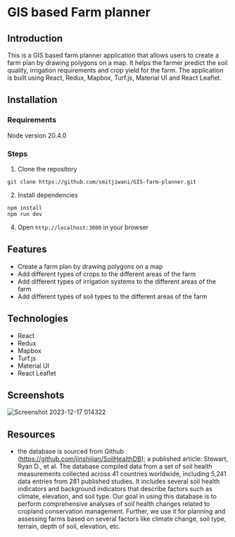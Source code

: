 # GIS based Farm planner

## Introduction

This is a GIS based farm planner application that allows users to create a farm plan by drawing polygons on a map. It helps the farmer predict the soil quality, irrigation requirements and crop yield for the farm. The application is built using React, Redux, Mapbox, Turf.js, Material UI and React Leaflet.
## Installation

### Requirements

Node version 20.4.0

### Steps

1. Clone the repository

```
git clone https://github.com/smitjiwani/GIS-farm-planner.git
```

2. Install dependencies

```
npm install
npm run dev
```

4. Open `http://localhost:3000` in your browser

## Features

- Create a farm plan by drawing polygons on a map
- Add different types of crops to the different areas of the farm
- Add different types of irrigation systems to the different areas of the farm
- Add different types of soil types to the different areas of the farm

## Technologies

- React
- Redux
- Mapbox
- Turf.js
- Material UI
- React Leaflet

## Screenshots

![Screenshot 2023-12-17 014322](https://github.com/smitjiwani/GIS-farm-planner/assets/78549024/6093d03d-e9eb-4586-847a-f9bcdb838e7c)

## Resources

- the database is sourced from Github (https://github.com/jinshijian/SoilHealthDB); a published article: Stewart, Ryan D., et al. The database compiled data from a set of soil health measurements collected across 41 countries worldwide, including 5,241 data entries from 281 published studies. It includes several soil health indicators and background indicators that describe factors such as climate, elevation, and soil type. Our goal in using this database is to perform comprehensive analyses of soil health changes related to cropland conservation management. Further, we use it for planning and assessing farms based on several factors like climate change, soil type, terrain, depth of soil, elevation, etc.

